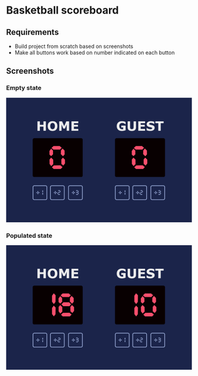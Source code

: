 # Basketball scoreboard

## Requirements

 - Build project from scratch based on screenshots
  - Make all buttons work based on number indicated on each button


## Screenshots

### Empty state 

![Empty state](screenshots/empty-state.png)

### Populated state

![Populated state](screenshots/populated-state.png)
